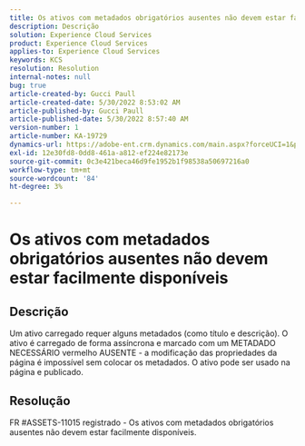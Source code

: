 ```yaml
---
title: Os ativos com metadados obrigatórios ausentes não devem estar facilmente disponíveis
description: Descrição
solution: Experience Cloud Services
product: Experience Cloud Services
applies-to: Experience Cloud Services
keywords: KCS
resolution: Resolution
internal-notes: null
bug: true
article-created-by: Gucci Paull
article-created-date: 5/30/2022 8:53:02 AM
article-published-by: Gucci Paull
article-published-date: 5/30/2022 8:57:40 AM
version-number: 1
article-number: KA-19729
dynamics-url: https://adobe-ent.crm.dynamics.com/main.aspx?forceUCI=1&pagetype=entityrecord&etn=knowledgearticle&id=06fcb7e4-f5df-ec11-bb3d-000d3a33d402
exl-id: 12e30fd8-0dd8-461a-a812-ef224e82173e
source-git-commit: 0c3e421beca46d9fe1952b1f98538a50697216a0
workflow-type: tm+mt
source-wordcount: '84'
ht-degree: 3%

---
```


# Os ativos com metadados obrigatórios ausentes não devem estar facilmente disponíveis

## Descrição


Um ativo carregado requer alguns metadados (como título e descrição). O ativo é carregado de forma assíncrona e marcado com um METADADO NECESSÁRIO vermelho AUSENTE - a modificação das propriedades da página é impossível sem colocar os metadados. O ativo pode ser usado na página e publicado.


## Resolução


FR #ASSETS-11015 registrado - Os ativos com metadados obrigatórios ausentes não devem estar facilmente disponíveis.
